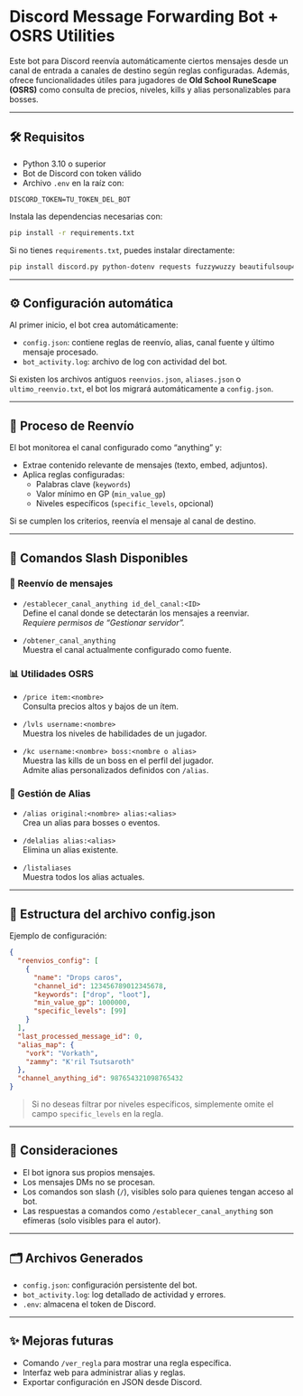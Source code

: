 # Discord Message Forwarding Bot + OSRS Utilities

Este bot para Discord reenvía automáticamente ciertos mensajes desde un canal de entrada a canales de destino según reglas configuradas. Además, ofrece funcionalidades útiles para jugadores de **Old School RuneScape (OSRS)** como consulta de precios, niveles, kills y alias personalizables para bosses.

---

## 🛠 Requisitos

- Python 3.10 o superior
- Bot de Discord con token válido
- Archivo `.env` en la raíz con:

```env
DISCORD_TOKEN=TU_TOKEN_DEL_BOT
```

Instala las dependencias necesarias con:

```bash
pip install -r requirements.txt
```

Si no tienes `requirements.txt`, puedes instalar directamente:

```bash
pip install discord.py python-dotenv requests fuzzywuzzy beautifulsoup4
```

---

## ⚙️ Configuración automática

Al primer inicio, el bot crea automáticamente:

- `config.json`: contiene reglas de reenvío, alias, canal fuente y último mensaje procesado.
- `bot_activity.log`: archivo de log con actividad del bot.

Si existen los archivos antiguos `reenvios.json`, `aliases.json` o `ultimo_reenvio.txt`, el bot los migrará automáticamente a `config.json`.

---

## 📡 Proceso de Reenvío

El bot monitorea el canal configurado como “anything” y:

- Extrae contenido relevante de mensajes (texto, embed, adjuntos).
- Aplica reglas configuradas:
  - Palabras clave (`keywords`)
  - Valor mínimo en GP (`min_value_gp`)
  - Niveles específicos (`specific_levels`, opcional)

Si se cumplen los criterios, reenvía el mensaje al canal de destino.

---

## 🧾 Comandos Slash Disponibles

### 🔁 Reenvío de mensajes

- `/establecer_canal_anything id_del_canal:<ID>`  
  Define el canal donde se detectarán los mensajes a reenviar.  
  _Requiere permisos de “Gestionar servidor”._

- `/obtener_canal_anything`  
  Muestra el canal actualmente configurado como fuente.

### 📊 Utilidades OSRS

- `/price item:<nombre>`  
  Consulta precios altos y bajos de un ítem.

- `/lvls username:<nombre>`  
  Muestra los niveles de habilidades de un jugador.

- `/kc username:<nombre> boss:<nombre o alias>`  
  Muestra las kills de un boss en el perfil del jugador.  
  Admite alias personalizados definidos con `/alias`.

### 🧩 Gestión de Alias

- `/alias original:<nombre> alias:<alias>`  
  Crea un alias para bosses o eventos.

- `/delalias alias:<alias>`  
  Elimina un alias existente.

- `/listaliases`  
  Muestra todos los alias actuales.

---

## 🔧 Estructura del archivo config.json

Ejemplo de configuración:

```json
{
  "reenvios_config": [
    {
      "name": "Drops caros",
      "channel_id": 123456789012345678,
      "keywords": ["drop", "loot"],
      "min_value_gp": 1000000,
      "specific_levels": [99]
    }
  ],
  "last_processed_message_id": 0,
  "alias_map": {
    "vork": "Vorkath",
    "zammy": "K'ril Tsutsaroth"
  },
  "channel_anything_id": 987654321098765432
}
```

> Si no deseas filtrar por niveles específicos, simplemente omite el campo `specific_levels` en la regla.

---

## 🧪 Consideraciones

- El bot ignora sus propios mensajes.
- Los mensajes DMs no se procesan.
- Los comandos son slash (`/`), visibles solo para quienes tengan acceso al bot.
- Las respuestas a comandos como `/establecer_canal_anything` son efímeras (solo visibles para el autor).

---

## 🗂 Archivos Generados

- `config.json`: configuración persistente del bot.
- `bot_activity.log`: log detallado de actividad y errores.
- `.env`: almacena el token de Discord.

---

## ✨ Mejoras futuras

- Comando `/ver_regla` para mostrar una regla específica.
- Interfaz web para administrar alias y reglas.
- Exportar configuración en JSON desde Discord.
